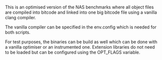 This is an optimised version of the NAS benchmarks where all object files are compiled into bitcode and linked into one big bitcode file using a vanilla clang compiler.

The vanilla compiler can be specified in the env.config which is needed for both scripts.

For test purposes, the binaries can be build as well which can be done with a vanilla optimiser or an instrumented one. Extension libraries do not need to be loaded but can be configured using the OPT_FLAGS variable.
